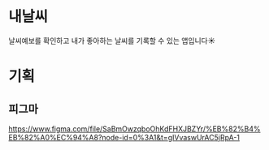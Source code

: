 # 내날씨
날씨예보를 확인하고 내가 좋아하는 날씨를 기록할 수 있는 앱입니다☀️



# 기획

## 피그마
https://www.figma.com/file/SaBmOwzqboOhKdFHXJBZYr/%EB%82%B4%EB%82%A0%EC%94%A8?node-id=0%3A1&t=gIVvaswUrAC5jRpA-1
